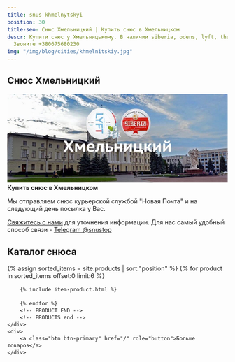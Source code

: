 ```yaml
---
title: snus khmelnytskyi
position: 30
title-seo: Снюс Хмельницкий | Купить снюс в Хмельницком
descr: Купити снюс у Хмельницькому. В наличии siberia, odens, lyft, thunder, general и другие.
  Звоните +380675680230
img: "/img/blog/cities/khmelnitskiy.jpg"
---
```


<section class="mb-4">
	<h1>Снюс Хмельницкий</h1>
	<div class="row">
		<div class="col-md-7">
			<img class="img-fluid" src="/img/blog/cities/khmelnitskiy.jpg" alt="Снюс в Хмельницком">
		</div>
		<div class="col-md-5">
			<strong>Купить снюс в Хмельницком</strong>
			<p>Мы отправляем снюс курьерской службой "Новая Почта" и на следующий день посылка у Вас.</p>
			<p><a href="#contactModal" data-toggle="modal" data-target="#contactModal">Свяжитесь с нами</a> для уточнения информации. Для нас самый удобный способ связи - <a href="//t.me/snustop" target="_blank" title="Telegram"><i class="icon-telegram"></i>Telegram @snustop</a></p>
		</div>
	</div>
</section>

<section class="mb-4">
	<h2>Каталог снюса</h2>
	<div class="row catalog">
		<!-- PRODUCTS start -->
		<!-- PRODUCT START -->
		{% assign sorted_items = site.products | sort:"position" %}
		{% for product in sorted_items offset:0 limit:6 %}
		
		{% include item-product.html %}

		{% endfor %}
		<!-- PRODUCT END -->
		<!-- PRODUCTS end -->
	</div>
	<div>
		<a class="btn btn-primary" href="/" role="button">Больше товаров</a>
	</div>
</section>